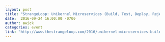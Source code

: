 ```yaml
---
layout: post
title: "StrangeLoop: Unikernel Microservices (Build, Test, Deploy, Rejoice)"
date:  2016-09-24 16:00:00 -0700
author: awick
categories: event
link: "http://www.thestrangeloop.com/2016/unikernel-microservices-build-test-deploy-rejoice.html"
---
```



